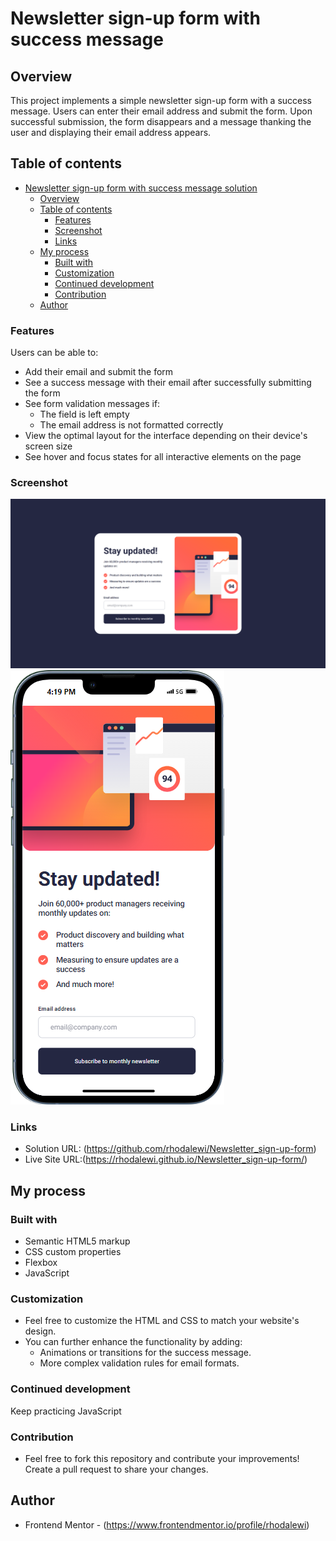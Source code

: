 # Newsletter sign-up form with success message
  ## Overview
  This project implements a simple newsletter sign-up form with a success message. Users can enter their email address and 
submit the form. Upon successful submission, the form disappears and a message thanking the user and displaying their email 
address appears.


## Table of contents
- [Newsletter sign-up form with success message solution](#newsletter-sign-up-form-with-success-message-solution)
  - [Overview](#overview)
  - [Table of contents](#table-of-contents)
    - [Features](#features)
    - [Screenshot](#screenshot)
    - [Links](#links)
  - [My process](#my-process)
    - [Built with](#built-with)
    - [Customization](#customization)
    - [Continued development](#continued-development)
    - [Contribution](#contribution)
  - [Author](#author)



### Features

Users can be able to:
- Add their email and submit the form
- See a success message with their email after successfully submitting the form
- See form validation messages if:
  - The field is left empty
  - The email address is not formatted correctly
- View the optimal layout for the interface depending on their device's screen size
- See hover and focus states for all interactive elements on the page

### Screenshot

![](./assets/images/Desktop%20view.png)
![](./assets/images/Newsletter%20mobile.png)


### Links

- Solution URL: (https://github.com/rhodalewi/Newsletter_sign-up-form)
- Live Site URL:(https://rhodalewi.github.io/Newsletter_sign-up-form/)
  

## My process

### Built with

- Semantic HTML5 markup
- CSS custom properties
- Flexbox
- JavaScript


### Customization

- Feel free to customize the HTML and CSS to match your website's design.
- You can further enhance the functionality by adding:
    - Animations or transitions for the success message.
    - More complex validation rules for email formats.


### Continued development

Keep practicing JavaScript

### Contribution
- Feel free to fork this repository and contribute your improvements! Create a pull request to share your changes.


## Author

- Frontend Mentor - (https://www.frontendmentor.io/profile/rhodalewi)
